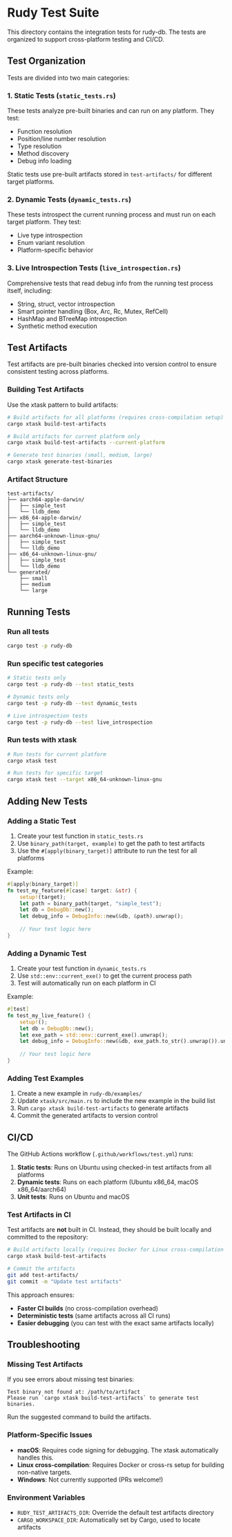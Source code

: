 # Rudy Test Suite

This directory contains the integration tests for rudy-db. The tests are organized to support cross-platform testing and CI/CD.

## Test Organization

Tests are divided into two main categories:

### 1. Static Tests (`static_tests.rs`)
These tests analyze pre-built binaries and can run on any platform. They test:
- Function resolution
- Position/line number resolution
- Type resolution
- Method discovery
- Debug info loading

Static tests use pre-built artifacts stored in `test-artifacts/` for different target platforms.

### 2. Dynamic Tests (`dynamic_tests.rs`)
These tests introspect the current running process and must run on each target platform. They test:
- Live type introspection
- Enum variant resolution
- Platform-specific behavior

### 3. Live Introspection Tests (`live_introspection.rs`)
Comprehensive tests that read debug info from the running test process itself, including:
- String, struct, vector introspection
- Smart pointer handling (Box, Arc, Rc, Mutex, RefCell)
- HashMap and BTreeMap introspection
- Synthetic method execution

## Test Artifacts

Test artifacts are pre-built binaries checked into version control to ensure consistent testing across platforms.

### Building Test Artifacts

Use the xtask pattern to build artifacts:

```bash
# Build artifacts for all platforms (requires cross-compilation setup)
cargo xtask build-test-artifacts

# Build artifacts for current platform only
cargo xtask build-test-artifacts --current-platform

# Generate test binaries (small, medium, large)
cargo xtask generate-test-binaries
```

### Artifact Structure

```
test-artifacts/
├── aarch64-apple-darwin/
│   ├── simple_test
│   └── lldb_demo
├── x86_64-apple-darwin/
│   ├── simple_test
│   └── lldb_demo
├── aarch64-unknown-linux-gnu/
│   ├── simple_test
│   └── lldb_demo
├── x86_64-unknown-linux-gnu/
│   ├── simple_test
│   └── lldb_demo
└── generated/
    ├── small
    ├── medium
    └── large
```

## Running Tests

### Run all tests
```bash
cargo test -p rudy-db
```

### Run specific test categories
```bash
# Static tests only
cargo test -p rudy-db --test static_tests

# Dynamic tests only
cargo test -p rudy-db --test dynamic_tests

# Live introspection tests
cargo test -p rudy-db --test live_introspection
```

### Run tests with xtask
```bash
# Run tests for current platform
cargo xtask test

# Run tests for specific target
cargo xtask test --target x86_64-unknown-linux-gnu
```

## Adding New Tests

### Adding a Static Test
1. Create your test function in `static_tests.rs`
2. Use `binary_path(target, example)` to get the path to test artifacts
3. Use the `#[apply(binary_target)]` attribute to run the test for all platforms

Example:
```rust
#[apply(binary_target)]
fn test_my_feature(#[case] target: &str) {
    setup!(target);
    let path = binary_path(target, "simple_test");
    let db = DebugDb::new();
    let debug_info = DebugInfo::new(&db, &path).unwrap();
    
    // Your test logic here
}
```

### Adding a Dynamic Test
1. Create your test function in `dynamic_tests.rs`
2. Use `std::env::current_exe()` to get the current process path
3. Test will automatically run on each platform in CI

Example:
```rust
#[test]
fn test_my_live_feature() {
    setup!();
    let db = DebugDb::new();
    let exe_path = std::env::current_exe().unwrap();
    let debug_info = DebugInfo::new(&db, exe_path.to_str().unwrap()).unwrap();
    
    // Your test logic here
}
```

### Adding Test Examples
1. Create a new example in `rudy-db/examples/`
2. Update `xtask/src/main.rs` to include the new example in the build list
3. Run `cargo xtask build-test-artifacts` to generate artifacts
4. Commit the generated artifacts to version control

## CI/CD

The GitHub Actions workflow (`.github/workflows/test.yml`) runs:
1. **Static tests**: Runs on Ubuntu using checked-in test artifacts from all platforms
2. **Dynamic tests**: Runs on each platform (Ubuntu x86_64, macOS x86_64/aarch64)
3. **Unit tests**: Runs on Ubuntu and macOS

### Test Artifacts in CI

Test artifacts are **not** built in CI. Instead, they should be built locally and committed to the repository:

```bash
# Build artifacts locally (requires Docker for Linux cross-compilation on macOS)
cargo xtask build-test-artifacts

# Commit the artifacts
git add test-artifacts/
git commit -m "Update test artifacts"
```

This approach ensures:
- **Faster CI builds** (no cross-compilation overhead)
- **Deterministic tests** (same artifacts across all CI runs)
- **Easier debugging** (you can test with the exact same artifacts locally)

## Troubleshooting

### Missing Test Artifacts
If you see errors about missing test binaries:
```
Test binary not found at: /path/to/artifact
Please run `cargo xtask build-test-artifacts` to generate test binaries.
```

Run the suggested command to build the artifacts.

### Platform-Specific Issues
- **macOS**: Requires code signing for debugging. The xtask automatically handles this.
- **Linux cross-compilation**: Requires Docker or cross-rs setup for building non-native targets.
- **Windows**: Not currently supported (PRs welcome!)

### Environment Variables
- `RUDY_TEST_ARTIFACTS_DIR`: Override the default test artifacts directory
- `CARGO_WORKSPACE_DIR`: Automatically set by Cargo, used to locate artifacts